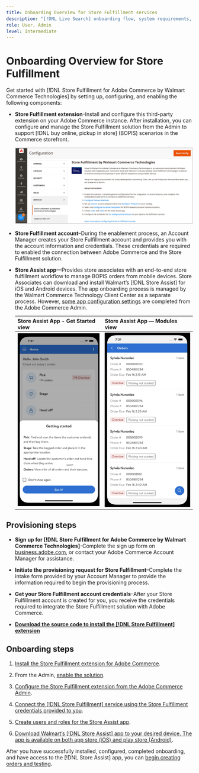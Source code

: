 ```yaml
---
title: Onboarding Overview for Store Fulfillment services
description: "[!DNL Live Search] onboarding flow, system requirements, boundaries, and limitations."
role: User, Admin
level: Intermediate
---
```

# Onboarding Overview for Store Fulfillment

Get started with [!DNL Store Fulfillment for Adobe Commerce by Walmart Commerce Technologies] by setting up, configuring, and enabling the following components:

- **Store Fulfillment extension**-Install and configure this third-party extension on your Adobe Commerce instance. After installation, you can configure and manage the Store Fulfillment solution from the Admin to support [!DNL buy online, pickup in store] (BOPIS) scenarios in the Commerce storefront.

  ![[!DNL Store Fulfillment Service] configuration in Admin view](assets/store-fulfillment-admin-home.png)

- **Store Fulfillment account**–During the enablement process, an Account Manager creates your Store Fulfillment account and provides you with the account information and credentials. These credentials are required to enabled the connection between Adobe Commerce and the Store Fulfillment solution.

- **Store Assist app**—Provides store associates with an end-to-end store fulfillment workflow to manage BOPIS orders from mobile devices. Store Associates can download and install Walmart’s [!DNL Store Assist] for iOS and Android devices. The app onboarding process is managed by the Walmart Commerce Technology Client Center as a separate process. However, [some app configuration settings](user-setup.md) are completed from the Adobe Commerce Admin.

  | Store Assist App - Get Started view                                                                         | Store Assist App — Modules view                                                               |
  |-------------------------------------------------------------------------------------------------------------|-----------------------------------------------------------------------------------------------|
  | ![[!DNL Store Assist App Getting Started] view on mobile device](assets/store-assist-get-started-small.png) | ![[!DNL Store Assist App Orders view] on mobile device](assets/store-assist-orders-small.png) |

## Provisioning steps

- **Sign up for [!DNL Store Fulfillment for Adobe Commerce by Walmart Commerce Technologies]**-Complete the sign up form on [business.adobe.com](https://business.adobe.com/resources/store-fulfillment.html), or contact your Adobe Commerce Account Manager for assistance. 

- **Initiate the provisioning request for Store Fulfillment**–Complete the intake form provided by your Account Manager to provide the information required to begin the provisioning process.

- **Get your Store Fulfillment account credentials**–After your Store Fulfillment account is created for you, you receive the credentials required to integrate the Store Fulfillment solution with Adobe Commerce.
   
- **[Download the source code to install the [!DNL Store Fulfillment] extension](install.md)**

## Onboarding steps

1. [Install the Store Fulfillment extension for Adobe Commerce](install.md).

1. From the Admin, [enable the solution](enable-general.md).

1. [Configure the Store Fulfillment extension from the Adobe Commerce Admin](service-config-settings-overview.md).

1. [Connect the [!DNL Store Fulfillment] service using the Store Fulfillment credentials provided to you](connect-set-up-service.md).

1. [Create users and roles for the Store Assist app](user-setup.md).

1. [Download Walmart’s [!DNL Store Assist] app to your desired device. The app is available on both app store (iOS) and play store (Android)](app-setup.md).

After you have successfully installed, configured, completed onboarding, and have access to the [!DNL Store Assist] app, you can [begin creating orders and testing](test-and-deploy.md).

